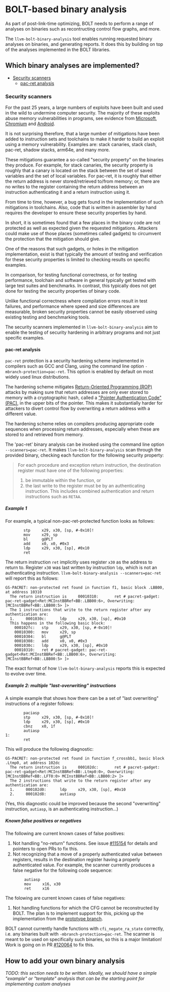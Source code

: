 # BOLT-based binary analysis

As part of post-link-time optimizing, BOLT needs to perform a range of analyses
on binaries such as recontructing control flow graphs, and more.

The `llvm-bolt-binary-analysis` tool enables running requested binary analyses
on binaries, and generating reports. It does this by building on top of the
analyses implemented in the BOLT libraries.

## Which binary analyses are implemented?

* [Security scanners](#security-scanners)
  * [pac-ret analysis](#pac-ret-analysis)

### Security scanners

For the past 25 years, a large numbers of exploits have been built and used in
the wild to undermine computer security. The majority of these exploits abuse
memory vulnerabilities in programs, see evidence from
[Microsoft](https://youtu.be/PjbGojjnBZQ?si=oCHCa0SHgaSNr6Gr&t=836),
[Chromium](https://www.chromium.org/Home/chromium-security/memory-safety/) and
[Android](https://security.googleblog.com/2021/01/data-driven-security-hardening-in.html).

It is not surprising therefore, that a large number of mitigations have been
added to instruction sets and toolchains to make it harder to build an exploit
using a memory vulnerability. Examples are: stack canaries, stack clash,
pac-ret, shadow stacks, arm64e, and many more.

These mitigations guarantee a so-called "security property" on the binaries they
produce. For example, for stack canaries, the security property is roughly that
a canary is located on the stack between the set of saved variables and the set
of local variables. For pac-ret, it is roughly that either the return address is
never stored/retrieved to/from memory; or, there are no writes to the register
containing the return address between an instruction authenticating it and a
return instruction using it.

From time to time, however, a bug gets found in the implementation of such
mitigations in toolchains. Also, code that is written in assembler by hand
requires the developer to ensure these security properties by hand.

In short, it is sometimes found that a few places in the binary code are not
protected as well as expected given the requested mitigations. Attackers could
make use of those places (sometimes called gadgets) to circumvent the protection
that the mitigation should give.

One of the reasons that such gadgets, or holes in the mitigation implementation,
exist is that typically the amount of testing and verification for these
security properties is limited to checking results on specific examples.

In comparison, for testing functional correctness, or for testing performance,
toolchain and software in general typically get tested with large test suites
and benchmarks. In contrast, this typically does not get done for testing the
security properties of binary code.

Unlike functional correctness where compilation errors result in test failures,
and performance where speed and size differences are measurable, broken security
properties cannot be easily observed using existing testing and benchmarking
tools.

The security scanners implemented in `llvm-bolt-binary-analysis` aim to enable
the testing of security hardening in arbitrary programs and not just specific
examples.


#### pac-ret analysis

`pac-ret` protection is a security hardening scheme implemented in compilers
such as GCC and Clang, using the command line option
`-mbranch-protection=pac-ret`. This option is enabled by default on most widely
used linux distributions.

The hardening scheme mitigates
[Return-Oriented Programming (ROP)](https://llsoftsec.github.io/llsoftsecbook/#return-oriented-programming)
attacks by making sure that return addresses are only ever stored to memory with
a cryptographic hash, called a
["Pointer Authentication Code" (PAC)](https://llsoftsec.github.io/llsoftsecbook/#pointer-authentication),
in the upper bits of the pointer. This makes it substantially harder for
attackers to divert control flow by overwriting a return address with a
different value.

The hardening scheme relies on compilers producing appropriate code sequences when
processing return addresses, especially when these are stored to and retrieved
from memory.

The 'pac-ret' binary analysis can be invoked using the command line option
`--scanners=pac-ret`. It makes `llvm-bolt-binary-analysis` scan through the
provided binary, checking each function for the following security property:

> For each procedure and exception return instruction, the destination register
> must have one of the following properties:
>
> 1. be immutable within the function, or
> 2. the last write to the register must be by an authenticating instruction. This
>    includes combined authentication and return instructions such as `RETAA`.

##### Example 1

For example, a typical non-pac-ret-protected function looks as follows:

```
        stp     x29, x30, [sp, #-0x10]!
        mov     x29, sp
        bl      g@PLT
        add     x0, x0, #0x3
        ldp     x29, x30, [sp], #0x10
        ret
```

The return instruction `ret` implicitly uses register `x30` as the address to
return to. Register `x30` was last written by instruction `ldp`, which is not an
authenticating instruction. `llvm-bolt-binary-analysis --scanners=pac-ret` will
report this as follows:

```
GS-PACRET: non-protected ret found in function f1, basic block .LBB00, at address 10310
  The return instruction is     00010310:       ret # pacret-gadget: pac-ret-gadget<Ret:MCInstBBRef<BB:.LBB00:6>, Overwriting:[MCInstBBRef<BB:.LBB00:5> ]>
  The 1 instructions that write to the return register after any authentication are:
  1.     0001030c:      ldp     x29, x30, [sp], #0x10
  This happens in the following basic block:
    000102fc:   stp     x29, x30, [sp, #-0x10]!
    00010300:   mov     x29, sp
    00010304:   bl      g@PLT
    00010308:   add     x0, x0, #0x3
    0001030c:   ldp     x29, x30, [sp], #0x10
    00010310:   ret # pacret-gadget: pac-ret-gadget<Ret:MCInstBBRef<BB:.LBB00:6>, Overwriting:[MCInstBBRef<BB:.LBB00:5> ]>
```

The exact format of how `llvm-bolt-binary-analysis` reports this is expected to
evolve over time.

##### Example 2: multiple "last-overwriting" instructions

A simple example that shows how there can be a set of "last overwriting"
instructions of a register follows:

```
        paciasp
        stp     x29, x30, [sp, #-0x10]!
        ldp     x29, x30, [sp], #0x10
        cbnz    x0, 1f
        autiasp
1:
        ret
```

This will produce the following diagnostic:

```
GS-PACRET: non-protected ret found in function f_crossbb1, basic block .Ltmp0, at address 102dc
  The return instruction is     000102dc:       ret # pacret-gadget: pac-ret-gadget<Ret:MCInstBBRef<BB:.Ltmp0:0>, Overwriting:[MCInstBBRef<BB:.LFT0:0> MCInstBBRef<BB:.LBB00:2> ]>
  The 2 instructions that write to the return register after any authentication are:
  1.     000102d0:      ldp     x29, x30, [sp], #0x10
  2.     000102d8:      autiasp
```

(Yes, this diagnostic could be improved because the second "overwriting"
instruction, `autiasp`, is an authenticating instruction...)

##### Known false positives or negatives

The following are current known cases of false positives:

1. Not handling "no-return" functions. See issue
   [#115154](https://github.com/llvm/llvm-project/issues/115154) for details and
   pointers to open PRs to fix this.
2. Not recognizing that a move of a properly authenticated value between registers,
   results in the destination register having a properly authenticated value.
   For example, the scanner currently produces a false negative for the following
   code sequence:
   ```
        autiasp
        mov     x16, x30
        ret     x16
   ```

The folowing are current known cases of false negatives:

1. Not handling functions for which the CFG cannot be reconstructed by BOLT. The
   plan is to implement support for this, picking up the implementation from the
   [prototype branch](
   https://github.com/llvm/llvm-project/compare/main...kbeyls:llvm-project:bolt-gadget-scanner-prototype).

BOLT cannot currently handle functions with `cfi_negate_ra_state` correctly,
i.e. any binaries built with `-mbranch-protection=pac-ret`. The scanner is meant
to be used on specifically such binaries, so this is a major limitation! Work is
going on in PR [#120064](https://github.com/llvm/llvm-project/pull/120064) to
fix this.

## How to add your own binary analysis

_TODO: this section needs to be written. Ideally, we should have a simple
"example" or "template" analysis that can be the starting point for implementing
custom analyses_
